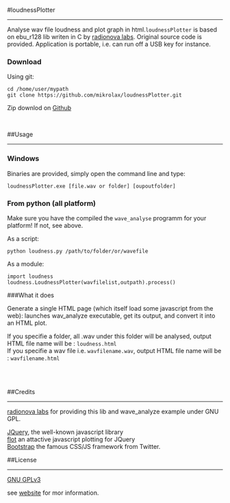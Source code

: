 #loudnessPlotter
*****************

Analyse wav file loudness and plot graph in html.`loudnessPlotter` is based on ebu_r128 lib writen in C by [radionova labs](http://labs.radionova.no/2011/01/07/ebu-r128-library/). 
Original source code is provided. Application is portable, i.e. can run off a USB key for instance.
           

### Download
Using git:

    cd /home/user/mypath
    git clone https://github.com/mikrolax/loudnessPlotter.git
   
Zip downlod on [Github](https://github.com/mikrolax/loudnessPlotter/zipball/master)      
           
<br>
     
##Usage
********
### Windows   
Binaries are provided, simply open the command line and type:

    loudnessPlotter.exe [file.wav or folder] [oupoutfolder]

### From python (all platform)
Make sure you have the compiled the `wave_analyse` programm for your platform! If not, see above.

As a script:

    python loudness.py /path/to/folder/or/wavefile
  
As a module:

    import loudness
    loudness.LoudnessPlotter(wavfilelist,outpath).process()


###What it does

Generate a single HTML page (which itself load some javascript from the web): launches wav_analyze executable, get its output, and convert it into an HTML plot.

If you specifie a folder, all .wav under this folder will be analysed, output HTML file name will be : `loudness.html`   
If you specifie a wav file i.e. `wavfilename.wav`, output HTML file name will be : `wavfilename.html`      
        
<br>              
<br>        




##Credits
**********
[radionova labs](http://labs.radionova.no/2011/01/07/ebu-r128-library/) for providing this lib and wave_analyze example under GNU GPL.

[JQuery](http://jquery.com/), the well-known javascript library   
[flot](http://www.flotcharts.org/) an attactive javascript plotting for JQuery      
[Bootstrap](http://twitter.github.com/bootstrap/) the famous CSS/JS framework from Twitter.        



##License
**********
[GNU GPLv3](https://www.gnu.org/licenses/gpl-3.0.txt) 
     
see [website](http://mikrolax.github.com/loudnessPlotter/) for mor information.

